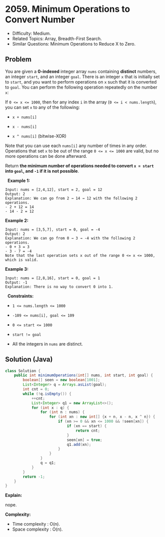 # 2059. Minimum Operations to Convert Number

- Difficulty: Medium.
- Related Topics: Array, Breadth-First Search.
- Similar Questions: Minimum Operations to Reduce X to Zero.

## Problem

You are given a **0-indexed** integer array ```nums``` containing **distinct** numbers, an integer ```start```, and an integer ```goal```. There is an integer ```x``` that is initially set to ```start```, and you want to perform operations on ```x``` such that it is converted to ```goal```. You can perform the following operation repeatedly on the number ```x```:

If ```0 <= x <= 1000```, then for any index ```i``` in the array (```0 <= i < nums.length```), you can set ```x``` to any of the following:


	
- ```x + nums[i]```
	
- ```x - nums[i]```
	
- ```x ^ nums[i]``` (bitwise-XOR)


Note that you can use each ```nums[i]``` any number of times in any order. Operations that set ```x``` to be out of the range ```0 <= x <= 1000``` are valid, but no more operations can be done afterward.

Return **the **minimum** number of operations needed to convert **```x = start```** into **```goal```**, and **```-1```** if it is not possible**.

 
**Example 1:**

```
Input: nums = [2,4,12], start = 2, goal = 12
Output: 2
Explanation: We can go from 2 → 14 → 12 with the following 2 operations.
- 2 + 12 = 14
- 14 - 2 = 12
```

**Example 2:**

```
Input: nums = [3,5,7], start = 0, goal = -4
Output: 2
Explanation: We can go from 0 → 3 → -4 with the following 2 operations. 
- 0 + 3 = 3
- 3 - 7 = -4
Note that the last operation sets x out of the range 0 <= x <= 1000, which is valid.
```

**Example 3:**

```
Input: nums = [2,8,16], start = 0, goal = 1
Output: -1
Explanation: There is no way to convert 0 into 1.
```

 
**Constraints:**


	
- ```1 <= nums.length <= 1000```
	
- ```-109 <= nums[i], goal <= 109```
	
- ```0 <= start <= 1000```
	
- ```start != goal```
	
- All the integers in ```nums``` are distinct.



## Solution (Java)

```java
class Solution {
    public int minimumOperations(int[] nums, int start, int goal) {
        boolean[] seen = new boolean[1001];
        List<Integer> q = Arrays.asList(goal);
        int cnt = 0;
        while (!q.isEmpty()) {
            ++cnt;
            List<Integer> q1 = new ArrayList<>();
            for (int x : q) {
                for (int n : nums) {
                    for (int xn : new int[] {x + n, x - n, x ^ n}) {
                        if (xn >= 0 && xn <= 1000 && !seen[xn]) {
                            if (xn == start) {
                                return cnt;
                            }
                            seen[xn] = true;
                            q1.add(xn);
                        }
                    }
                }
                q = q1;
            }
        }
        return -1;
    }
}
```

**Explain:**

nope.

**Complexity:**

* Time complexity : O(n).
* Space complexity : O(n).
